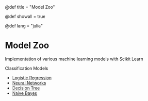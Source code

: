 @def title = "Model Zoo"

@def showall = true

@def lang = "julia"

# Model Zoo

Implementation of various machine learning models with Scikit Learn

Classification Models 

- [Logistic Regression](/page/LogisticRegression)
- [Neural Networks](/page/NeuralNetwork)
- [Decision Tree](/page/tree)
- [Naive Bayes](/page/nbclassifier)

